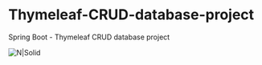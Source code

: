 # Thymeleaf-CRUD-database-project
Spring Boot - Thymeleaf CRUD database project


![N|Solid](http://place4code.com/git-img/employees.jpg)
